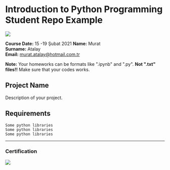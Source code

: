 # Introduction to Python Programming Student Repo Example
![](img/logo.png)

**Course Date:** 15 -19 Şubat 2021 
**Name:** Murat  
**Surname:** Atalay  
**Email:** murat.atalay@hotmail.com.tr  

**Note:** Your homeworks can be formats like ".ipynb" and ".py". **Not ".txt" files!!** Make sure that your codes works.  

## Project Name
Description of your project.

## Requirements
```
Some python libraries
Some python libraries
Some python libraries
```
---

### Certification
![](img/certificate_ex.png)

